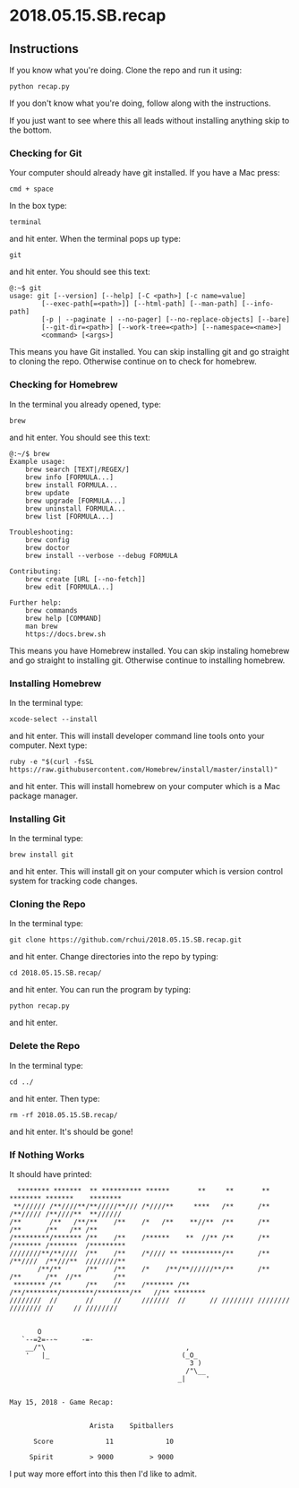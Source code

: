 # 2018.05.15.SB.recap

## Instructions
If you know what you're doing. Clone the repo and run it using:

    python recap.py

If you don't know what you're doing, follow along with the instructions.

If you just want to see where this all leads without installing anything skip to the bottom.

### Checking for Git
Your computer should already have git installed. If you have a Mac press:

    cmd + space

In the box type:

    terminal

and hit enter. When the terminal pops up type:

    git

and hit enter. You should see this text:

    @:~$ git
    usage: git [--version] [--help] [-C <path>] [-c name=value]
            [--exec-path[=<path>]] [--html-path] [--man-path] [--info-path]
            [-p | --paginate | --no-pager] [--no-replace-objects] [--bare]
            [--git-dir=<path>] [--work-tree=<path>] [--namespace=<name>]
            <command> [<args>]

This means you have Git installed. You can skip installing git and go straight to cloning the repo. Otherwise continue on to check for homebrew.

### Checking for Homebrew
In the terminal you already opened, type:

    brew

and hit enter. You should see this text:

    @:~/$ brew
    Example usage:
        brew search [TEXT|/REGEX/]
        brew info [FORMULA...]
        brew install FORMULA...
        brew update
        brew upgrade [FORMULA...]
        brew uninstall FORMULA...
        brew list [FORMULA...]

    Troubleshooting:
        brew config
        brew doctor
        brew install --verbose --debug FORMULA

    Contributing:
        brew create [URL [--no-fetch]]
        brew edit [FORMULA...]

    Further help:
        brew commands
        brew help [COMMAND]
        man brew
        https://docs.brew.sh

This means you have Homebrew installed. You can skip instaling homebrew and go straight to installing git. Otherwise continue to installing homebrew.

### Installing Homebrew
In the terminal type:

    xcode-select --install

and hit enter. This will install developer command line tools onto your computer. Next type:

    ruby -e "$(curl -fsSL https://raw.githubusercontent.com/Homebrew/install/master/install)"

and hit enter. This will install homebrew on your computer which is a Mac package manager.

### Installing Git
In the terminal type:

    brew install git

and hit enter. This will install git on your computer which is version control system for tracking code changes.

### Cloning the Repo
In the terminal type:

    git clone https://github.com/rchui/2018.05.15.SB.recap.git

and hit enter. Change directories into the repo by typing:

    cd 2018.05.15.SB.recap/

and hit enter. You can run the program by typing:

    python recap.py

and hit enter.

### Delete the Repo
In the terminal type:

    cd ../

and hit enter. Then type:

    rm -rf 2018.05.15.SB.recap/

and hit enter. It's should be gone!

### If Nothing Works
It should have printed:

      ******** *******  ** ********** ******       **     **       **       ******** *******    ********
     **////// /**////**/**/////**/// /*////**     ****   /**      /**      /**///// /**////**  **////// 
    /**       /**   /**/**    /**    /*   /**    **//**  /**      /**      /**      /**   /** /**       
    /*********/******* /**    /**    /******    **  //** /**      /**      /******* /*******  /*********
    ////////**/**////  /**    /**    /*//// ** **********/**      /**      /**////  /**///**  ////////**
           /**/**      /**    /**    /*    /**/**//////**/**      /**      /**      /**  //**        /**
     ******** /**      /**    /**    /******* /**     /**/********/********/********/**   //** ******** 
    ////////  //       //     //     ///////  //      // //////// //////// //////// //     // ////////  


           O
       `--=2=--~      -=-
        __/"\                                   ,
        '   |_                                 (_O_
                                                 3 )
                                                /"\__
                                              _|     '


    May 15, 2018 - Game Recap:


                        Arista    Spitballers

          Score             11             10

         Spirit         > 9000         > 9000

I put way more effort into this then I'd like to admit.